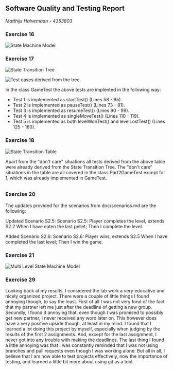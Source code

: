 ## Software Quality and Testing Report ##

*Matthijs Halvemaan	- 4353803*

### Exercise 16 ###
![State Machine Model](http://i.imgur.com/bkXRHw3.jpg)

### Exercise 17 ###
![State Transition Tree](http://i.imgur.com/hJsy8b5.jpg)

![Test cases derived from the tree.](http://i.imgur.com/xJw3KEU.jpg)

In the class GameTest the above tests are implented in the following way:
- Test 1 is implemented as startTest() (Lines 58 - 65).
- Test 2 is implemented as pauseTest() (Lines 73 - 81).
- Test 3 is implemented as resumeTest() (Lines 90 - 99).
- Test 4 is implemented as singleMoveTest() (Lines 110 - 119).
- Test 5 is implemented as both levelWonTest() and levelLostTest() (Lines 125 - 160).

### Exercise 18 ###
![State Transition Table](http://i.imgur.com/Gur9yHA.jpg)

Apart from the "don't care" situations all tests derived from the above table were already derived from the State Transition Tree.
The "don't care" situations in the table are all covered in the class Part2GameTest except for 1, which was already implemented in GameTest.

<h6></h6>

### Exercise 20 ###
The updates provided for the scenarios from doc/scenarios.md are the following:

Updated Scenario S2.5:
	Scenario S2.5: Player completes the level, extends S2.2
	When	I have eaten the last pellet;
	Then	I complete the level.

Added Scenario S2.6:
	Scenario S2.6: Player wins, extends S2.5
	When	I have completed the last level;
	Then	I win the game.

### Exercise 21 ###
![Multi Level State Machine Model](http://i.imgur.com/AyDjery.jpg)

### Exercise 29 ###
Looking back at my results, I considered the lab work a very educative and nicely organized project. There were a couple of little things I found annoying though, to say the least. First of all I was not very fond of the fact that my partner left me just after the deadline of getting a new group. Secondly, I found it annoying that, even though I was promised to possibly get new partner, I never received any word later on. This however does have a very positive upside though, at least in my mind. I found that I learned a lot doing this project by myself, especially when judging by the results of the first 2 assignments. And, except for the last assignment, I never got into any trouble with making the deadlines. The last thing I found a little annoying was that I was constantly reminded that I was not using branches and pull requests even though I was working alone. But all in all, I believe that I am now able to test projects effectively, now the importance of testing, and learned a little bit more about using git as a tool.